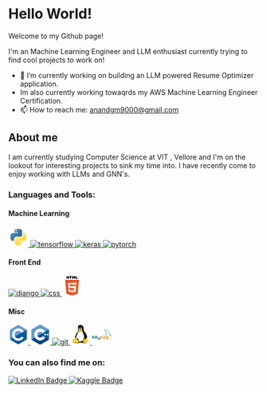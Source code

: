 # Hello World!

Welcome to my Github page!

I'm an Machine Learning Engineer and LLM enthusiast currently trying to find cool projects to work on!
- 🔭 I’m currently working on building an LLM powered Resume Optimizer application.
- Im also currently working towaqrds my AWS Machine Learning Engineer Certification.
- 📫 How to reach me: anandgm9000@gmail.com


## About me
I am currently studying Computer Science at VIT , Vellore and I'm on the lookout for interesting projects to sink my time into.
I have recently come to enjoy working with LLMs and GNN's.

### **Languages and Tools:**
<p align="left"> 

<!-- Machine Learning  -->
 #### **Machine Learning**
<a href="https://www.python.org" target="_blank"> <img src="https://raw.githubusercontent.com/devicons/devicon/master/icons/python/python-original.svg" alt="python" width="40" height="40"/> </a> 
<a href="https://www.tensorflow.org/" target="_blank"> <img src="https://www.vectorlogo.zone/logos/tensorflow/tensorflow-icon.svg" alt="tensorflow" width="40" height="40"/> </a> 
<a href="https://keras.io/" target="_blank"> <img src="https://upload.wikimedia.org/wikipedia/commons/a/ae/Keras_logo.svg" alt="keras" width="40" height="40"/> </a> 
<a href="https://pytorch.org/" target="_blank"> <img src="https://www.vectorlogo.zone/logos/pytorch/pytorch-icon.svg" alt="pytorch" width="40" height="40"/> </a> 
 
<!-- Front End  -->
  #### **Front End**
<a href="https://www.djangoproject.com/" target="_blank"> <img src="https://cdn.discordapp.com/attachments/830013238627532803/902598202161782845/django-logo-4C5ECF7036-seeklogo.com.png" alt="django" width="40" height="40"/>  </a> 
<a href="https://www.w3schools.com/css/" target="_blank"> <img src="https://www.vectorlogo.zone/logos/w3_css/w3_css-icon.svg" alt="css" width="40" height="40"/>  </a> 
<a href="https://www.w3schools.com/html/" target="_blank"> <img src="https://raw.githubusercontent.com/devicons/devicon/master/icons/html5/html5-original-wordmark.svg" alt="html5" width="40" height="40"/>  </a> 
 
 
<!--  Other -->
  #### **Misc**
<a href="https://www.cprogramming.com/" target="_blank"> <img src="https://raw.githubusercontent.com/devicons/devicon/master/icons/c/c-original.svg" alt="c" width="40" height="40"/> </a> 
<a href="https://www.w3schools.com/cpp/" target="_blank"> <img src="https://raw.githubusercontent.com/devicons/devicon/master/icons/cplusplus/cplusplus-original.svg" alt="cplusplus" width="40" height="40"/> </a> 
<a href="https://git-scm.com/" target="_blank"> <img src="https://www.vectorlogo.zone/logos/git-scm/git-scm-icon.svg" alt="git" width="40" height="40"/> </a>  <a href="https://www.linux.org/" target="_blank"> <img src="https://raw.githubusercontent.com/devicons/devicon/master/icons/linux/linux-original.svg" alt="linux" width="40" height="40"/> </a> 
<a href="https://www.mysql.com/" target="_blank"> <img src="https://raw.githubusercontent.com/devicons/devicon/master/icons/mysql/mysql-original-wordmark.svg" alt="mysql" width="40" height="40"/> </a> 

 </p>
 



### **You can also find me on:**
<p align="left">
<a href="https://www.linkedin.com/in/anand-g-murugan-800854238/">
<img src="https://img.shields.io/badge/LinkedIn-blue?style=for-the-badge&logo=linkedin&logoColor=white" alt="LinkedIn Badge"/>
</a>
<a href="https://www.kaggle.com/anandgmurugan">
<img src="https://img.shields.io/badge/Kaggle-white?style=for-the-badge&logo=kaggle&logoColor=blue" alt="Kaggle Badge"/>
<!-- </a>
<a href="https://twitter.com/Anand_needs_yay">
<img src="https://img.shields.io/badge/Twitter-blue?style=for-the-badge&logo=twitter&logoColor=white" alt="Twitter Badge"/>
</a> -->
</p>

